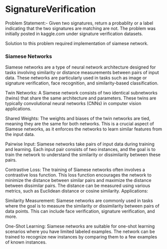 # SignatureVerification
Problem Statement:- Given two signatures, return a probablity or a label indicating that the two signatures are matching are not.
The problem was initially posted in kaggle.com under signature verification datasets.

Solution to this problem required implementation of siamese network.
<h3>Siamese Networks</h3>
<p>
  Siamese networks are a type of neural network architecture designed for tasks involving similarity or distance measurements between pairs of input data. These networks are particularly used in tasks such as image or signature verification, face recognition, and similarity-based classification.</p>
  <p>
    Twin Networks:
A Siamese network consists of two identical subnetworks (twins) that share the same architecture and parameters. These twins are typically convolutional neural networks (CNNs) in computer vision applications.</p>
<p>
  Shared Weights:
The weights and biases of the twin networks are tied, meaning they are the same for both networks. This is a crucial aspect of Siamese networks, as it enforces the networks to learn similar features from the input data.
  <p>
    Pairwise Input:
Siamese networks take pairs of input data during training and learning. Each input pair consists of two instances, and the goal is to train the network to understand the similarity or dissimilarity between these pairs.
  </p>

<p>
  Contrastive Loss:
The training of Siamese networks often involves a contrastive loss function. This loss function encourages the network to minimize the distance between similar pairs and maximize the distance between dissimilar pairs. The distance can be measured using various metrics, such as Euclidean distance or cosine similarity.
Applications:
</p>
<p>
  Similarity Measurement:
Siamese networks are commonly used in tasks where the goal is to measure the similarity or dissimilarity between pairs of data points. This can include face verification, signature verification, and more.
</p>
<p>
  One-Shot Learning:
Siamese networks are suitable for one-shot learning scenarios where you have limited labeled examples. The network can be trained to recognize new instances by comparing them to a few examples of known instances.
</p>




